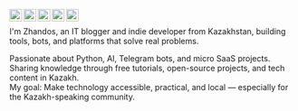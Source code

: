 [<img align="left" alt="zhandos256 | Gmail" width="22px" src="https://cdn.simpleicons.org/gmail/black/white" />](mailto:r.zhandos256@gmail.com)
[<img align="left" alt="zhandos256 | Telegram" width="22px" src="https://cdn.simpleicons.org/telegram/black/white" />](https://t.me/zhandos256news)
[<img align="left" alt="zhandos256 | Instagram" width="22px" src="https://cdn.simpleicons.org/instagram/black/white" />](https://instagram.com/zhandos256.dev)
[<img align="left" alt="zhandos256 | TikTok" width="22px" src="https://cdn.simpleicons.org/tiktok/black/white" />](https://tiktok.com/@zhandos256.dev)
[<img align="left" alt="zhandos256 | Youtube" width="22px" src="https://cdn.simpleicons.org/youtube/black/white" />](https://youtube.com/@zhandos256)
<br>

I'm Zhandos, an IT blogger and indie developer from Kazakhstan, building tools, bots, and platforms that solve real problems.

Passionate about Python, AI, Telegram bots, and micro SaaS projects.<br>
Sharing knowledge through free tutorials, open-source projects, and tech content in Kazakh.<br>
My goal: Make technology accessible, practical, and local — especially for the Kazakh-speaking community.

